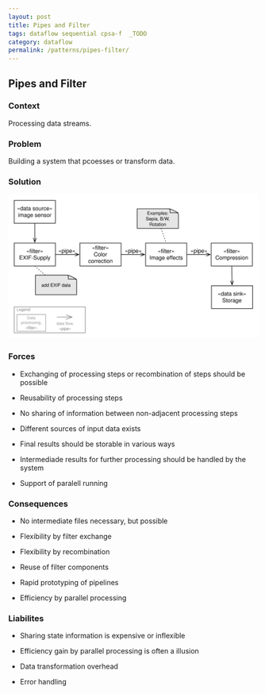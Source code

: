 ```yaml
---
layout: post
title: Pipes and Filter
tags: dataflow sequential cpsa-f  _TODO
category: dataflow
permalink: /patterns/pipes-filter/
---
```


## Pipes and Filter

### Context

Processing data streams.

### Problem

Building a system that pcoesses or transform data.  

### Solution

![](/images/patterns/pipes-and-filter.svg)

### Forces

*  Exchanging of processing steps or recombination of steps should be possible

*  Reusability of processing steps

*  No sharing of information between non-adjacent processing steps

*  Different sources of input data exists

*  Final results should be storable in various ways

*  Intermediade results for further processing should be handled by the system

*  Support of paralell running 

### Consequences

*  No intermediate files necessary, but possible

*  Flexibility by filter exchange

*  Flexibility by recombination

*  Reuse of filter components

*  Rapid prototyping of pipelines

*  Efficiency by parallel processing

### Liabilites

*  Sharing state information is expensive or inflexible

*  Efficiency gain by parallel processing is often a illusion

*  Data transformation overhead

*  Error handling
